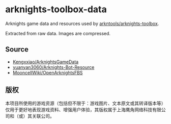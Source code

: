 # arknights-toolbox-data

Arknights game data and resources used by [arkntools/arknights-toolbox](https://github.com/arkntools/arknights-toolbox).

Extracted from raw data. Images are compressed.

## Source

- [Kengxxiao/ArknightsGameData](https://github.com/Kengxxiao/ArknightsGameData)
- [yuanyan3060/Arknights-Bot-Resource](https://github.com/yuanyan3060/Arknights-Bot-Resource)
- [MooncellWiki/OpenArknightsFBS](https://github.com/MooncellWiki/OpenArknightsFBS)

## 版权

本项目所使用的游戏资源（包括但不限于：游戏图片、文本原文或其转译版本等）仅用于更好地表现游戏资料、增强用户体验，其版权属于上海鹰角网络科技有限公司和（或）其关联公司。
